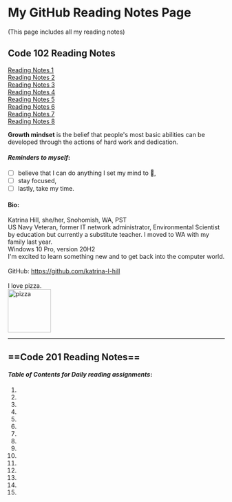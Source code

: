 # My GitHub Reading Notes Page
(This page includes all my reading notes)

## Code 102 Reading Notes
[Reading Notes 1](https://katrina-l-hill.github.io/reading-notes-Read-01/) <br>
[Reading Notes 2](https://katrina-l-hill.github.io/reading-notes-Read-02/) <br>
[Reading Notes 3](https://katrina-l-hill.github.io/reading-notes-Read-03/) <br>
[Reading Notes 4](https://katrina-l-hill.github.io/reading-notes-Read-04/) <br>
[Reading Notes 5](https://katrina-l-hill.github.io/reading-notes-Read-05/) <br>
[Reading Notes 6](https://katrina-l-hill.github.io/reading-notes-Read-06/) <br>
[Reading Notes 7](https://katrina-l-hill.github.io/reading-notes-Read-07/) <br>
[Reading Notes 8](https://katrina-l-hill.github.io/reading-notes-Read-08/) <br>

**Growth mindset** is the belief that people's most basic abilities can be developed through the actions of hard work and dedication.

#### *Reminders to myself*: <br>
- [ ]  believe that I can do anything I set my mind to 🙂,
- [ ]  stay focused,
- [ ]  lastly, take my time.

#### Bio: <br>
Katrina Hill, she/her, Snohomish, WA, PST <br>
US Navy Veteran, former IT network administrator, Environmental Scientist by education but currently a substitute teacher. I moved to WA with my family last year. <br>
Windows 10 Pro, version 20H2 <br>
I'm excited to learn something new and to get back into the computer world. <br>  
GitHub: https://github.com/katrina-l-hill <br>  
I love pizza. <br>
<img src="https://user-images.githubusercontent.com/98134026/150919778-2179cd29-66fe-4268-bd13-8e70d46e9595.jpg" alt="pizza" style="width:100px;"/>

---

## ==Code 201 Reading Notes==

#### *Table of Contents for Daily reading assignments*: <br>
1.
2.
3.
4.
5.
6.
7.
8.
9.
10.
11.
12.
13.
14.
15.

